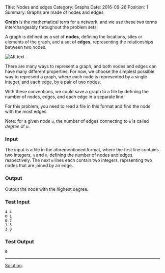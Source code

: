 Title: Nodes and edges
Category: Graphs
Date: 2016-06-26
Position: 1
Summary: Graphs are made of nodes and edges

**Graph** is the mathematical term for a network, and we use these two terms
interchangeably throughout the problem sets.

A graph is defined as a set of **nodes**, defining the locations, sites or
elements of the graph, and a set of **edges**, representing the relationships
between two nodes.

![Alt text]({filename}/images/nodes_edges_example.png "A graph with four nodes and four edges.")

There are many ways to represent a graph, and both nodes and edges can have
many different properties. For now, we choose the simplest possible way to
represent a graph, where each node is represented by a single integer, and
each edge, by a pair of two nodes.

With these conventions, we could save a graph to a file by defining the
number of nodes, edges, and each edge in a separate line.

For this problem, you need to read a file in this format and find the node
with the most edges.

Note: for a given node `u`, the number of edges connecting to `u` is called
*degree* of u.

### Input

The input is a file in the aforementioned format, where the first line
contains two integers, `n` and `m`, defining the number of nodes and edges,
respectively. The next `m` lines each contain two integers, reprsenting two
nodes that are joined by an edge.

### Output

Output the node with the highest degree.

### Test Input

```
4 4
0 1
0 2
1 3
3 0

```

### Test Output

```
0
```

--------------------------------------------------------
[Solution](https://github.com/Leockard/erdos/blob/master/solutions/graphs/nodes_edges.py).
